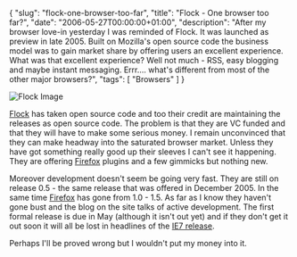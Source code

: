 {
  "slug": "flock-one-browser-too-far",
  "title": "Flock - One browser too far?",
  "date": "2006-05-27T00:00:00+01:00",
  "description": "After my browser love-in yesterday I was reminded of Flock. It was launched as preview in late 2005. Built on Mozilla's open source code the business model was to gain market share by offering users an excellent experience. What was that excellent experience? Well not much - RSS, easy blogging and maybe instant messaging. Errr.... what's different from most of the other major browsers?",
  "tags": [
    "Browsers"
  ]
}

![Flock Image][1]

[Flock][2] has taken open source code and too their credit are maintaining the releases as open source code. The problem is that they are VC funded and that they will have to make some serious money. I remain unconvinced that they can make headway into the saturated browser market. Unless they have got something really good up their sleeves I can't see it happening. They are offering [Firefox][3] plugins and a few gimmicks but nothing new.

Moreover development doesn't seem be going very fast. They are still on release 0.5 - the same release that was offered in December 2005. In the same time [Firefox][3] has gone from 1.0 - 1.5. As far as I know they haven't gone bust and the blog on the site talks of active development. The first formal release is due in May (although it isn't out yet) and if they don't get it out soon it will all be lost in headlines of the [IE7 release][4].

Perhaps I'll be proved wrong but I wouldn't put my money into it.

[1]: https://shapeshed.com/images/articles/flockLogo.png
[2]: http://www.flock.com
[3]: http://www.mozilla.com/firefox/
[4]: http://www.microsoft.com/windows/ie/
